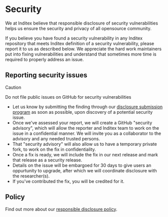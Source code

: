<!--
SPDX-FileCopyrightText: 2024 Industria de Diseño Textil S.A. INDITEX

SPDX-License-Identifier: CC-BY-SA-4.0
-->

# Security

We at Inditex believe that responsible disclosure of security vulnerabilities helps us ensure the security and privacy
of all opensource community.

If you believe you have found a security vulnerability in any Inditex repository that meets Inditex definition of a
security vulnerability, please report it to us as described below. We appreciate the hard work maintainers put into
fixing vulnerabilities and understand that sometimes more time is required to properly address an issue.

## Reporting security issues

> [!CAUTION]
> Do not file public issues on GitHub for security vulnerabilities

* Let us know by submitting the finding through our [disclosure submission program](https://inditex.responsibledisclosure.com/)
as soon as possible, upon discovery of a potential security issue.
* Once we've assessed your report, we will create a GitHub "security advisory", which will allow the reporter and
Inditex team to work on the issue in a confidential manner. We will invite you as a collaborator to the advisory and any
needed trusted persons.
* That "security advisory" will also allow us to have a temporary private fork, to work on the fix in confidentiality.
* Once a fix is ready, we will include the fix in our next release and mark that release as a security release.
* Details on the issue will be embargoed for 30 days to give users an oppurtunity to upgrade, after which we will
coordinate disclosure with the researcher(s).
* If you've contributed the fix, you will be credited for it.

## Policy

Find out more about our [responsible disclosure policy](https://inditex.responsibledisclosure.com/hc/en-us#vdp_policy).
